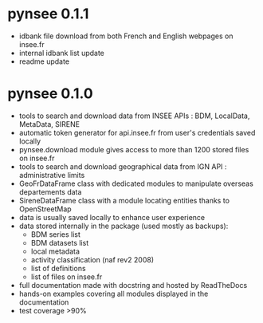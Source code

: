 
# pynsee 0.1.1

* idbank file download from both French and English webpages on insee.fr
* internal idbank list update
* readme update

# pynsee 0.1.0 

* tools to search and download data from INSEE APIs : BDM, LocalData, MetaData, SIRENE
* automatic token generator for api.insee.fr from user's credentials saved locally 
* pynsee.download module gives access to more than 1200 stored files on insee.fr
* tools to search and download geographical data from IGN API : administrative limits
* GeoFrDataFrame class with dedicated modules to manipulate overseas departements data
* SireneDataFrame class with a module locating entities thanks to OpenStreetMap
* data is usually saved locally to enhance user experience
* data stored internally in the package (used mostly as backups):
    * BDM series list
    * BDM datasets list
    * local metadata 
    * activity classification (naf rev2 2008)
    * list of definitions
    * list of files on insee.fr
* full documentation made with docstring and hosted by ReadTheDocs
* hands-on examples covering all modules displayed in the documentation
* test coverage >90%

